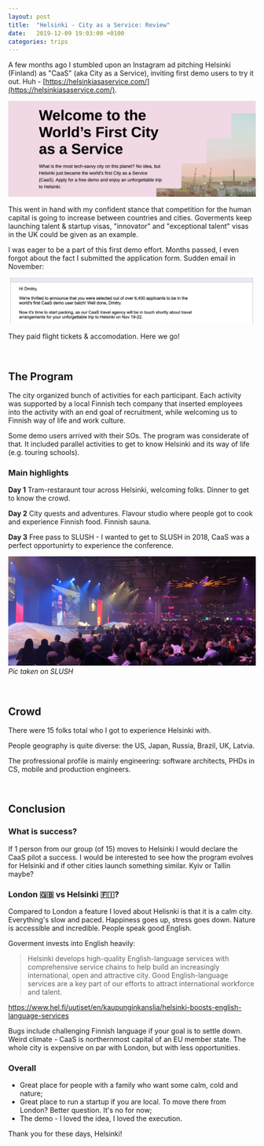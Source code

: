 ```yaml
---
layout: post
title:  "Helsinki - City as a Service: Review"
date:   2019-12-09 19:03:00 +0100
categories: trips
---
```


A few months ago I stumbled upon an Instagram ad pitching Helsinki (Finland) as "CaaS" (aka City as a Service), inviting first demo users to try it out. Huh - [https://helsinkiasaservice.com/](https://helsinkiasaservice.com/).

![](/assets/caas.png)

This went in hand with my confident stance that competition for the human capital is going to increase between countries and cities. Goverments keep launching talent & startup visas, "innovator" and "exceptional talent" visas in the UK could be given as an example.

I was eager to be a part of this first demo effort. Months passed, I even forgot about the fact I submitted the application form. Sudden email in November:

![](/assets/caas2.png)

They paid flight tickets & accomodation. Here we go!

<br>

## The Program

The city organized bunch of activities for each participant. Each activity was supported by a local Finnish tech company that inserted employees into the activity with an end goal of recruitment, while welcoming us to Finnish way of life and work culture.

Some demo users arrived with their SOs. The program was considerate of that. It included parallel activities to get to know Helsinki and its way of life (e.g. touring schools).

### Main highlights
__Day 1__
Tram-restaraunt tour across Helsinki, welcoming folks. 
Dinner to get to know the crowd.

__Day 2__
City quests and adventures. 
Flavour studio where people got to cook and experience Finnish food. 
Finnish sauna.

__Day 3__
Free pass to SLUSH - I wanted to get to SLUSH in 2018, CaaS was a perfect opportunirty to experience the conference. 

![](/assets/slush.jpg)
*Pic taken on SLUSH*

<br>

## Crowd

There were 15 folks total who I got to experience Helsinki with.

People geography is quite diverse: the US, Japan, Russia, Brazil, UK, Latvia.

The profressional profile is mainly engineering: software architects, PHDs in CS, mobile and production engineers. 

<br>

## Conclusion

### What is success?

If 1 person from our group (of 15) moves to Helsinki I would declare the CaaS pilot a success. I would be interested to see how the program evolves for Helsinki and if other cities launch something similar. Kyiv or Tallin maybe? 

### London 🇬🇧 vs Helsinki 🇫🇮?

Compared to London a feature I loved about Helisnki is that it is a calm city. Everything's slow and paced. Happiness goes up, stress goes down. Nature is accessible and incredible. People speak good English. 

Goverment invests into English heavily:
> Helsinki develops high-quality English-language services with comprehensive service chains to help build an increasingly international, open and attractive city. Good English-language services are a key part of our efforts to attract international workforce and talent.

https://www.hel.fi/uutiset/en/kaupunginkanslia/helsinki-boosts-english-language-services

Bugs include challenging Finnish language if your goal is to settle down. Weird climate - CaaS is northernmost capital of an EU member state. The whole city is expensive on par with London, but with less opportunities. 

### Overall

- Great place for people with a family who want some calm, cold and nature;
- Great place to run a startup if you are local. To move there from London? Better question. It's no for now;
- The demo - I loved the idea, I loved the execution. 

Thank you for these days, Helsinki!
